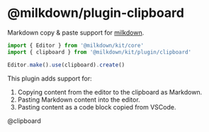 # @milkdown/plugin-clipboard

Markdown copy & paste support for [milkdown](https://milkdown.dev/).

```typescript
import { Editor } from '@milkdown/kit/core'
import { clipboard } from '@milkdown/kit/plugin/clipboard'

Editor.make().use(clipboard).create()
```

This plugin adds support for:

1. Copying content from the editor to the clipboard as Markdown.
2. Pasting Markdown content into the editor.
3. Pasting content as a code block copied from VSCode.

@clipboard
